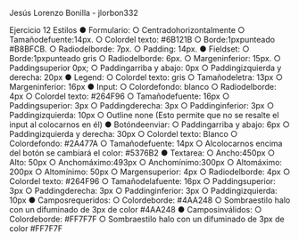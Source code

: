 Jesús Lorenzo Bonilla - jlorbon332

Ejercicio 12
 Estilos
 ● Formulario:
 ○ Centradohorizontalmente
 ○ Tamañodefuente:14px.
 ○ Colordel texto: #6B121B
 ○ Borde:1pxpunteado #B8BFCB.
 ○ Radiodelborde: 7px.
 ○ Padding: 14px.
 ● Fieldset:
 ○ Borde:1pxpunteado gris
 ○ Radiodelborde: 6px.
 ○ Margeninferior: 15px.
 ○ Paddingsuperior 0px;
 ○ Paddingarriba y abajo: 0px
 ○ Paddingizquierda y derecha: 20px
 ● Legend:
 ○ Colordel texto: gris
 ○ Tamañodeletra: 13px
 ○ Margeninferior: 16px
 ● Input:
○ Colordefondo: blanco
 ○ Radiodelborde: 4px
 ○ Colordel texto: #264F96
 ○ Tamañodefuente: 16px
 ○ Paddingsuperior: 3px
 ○ Paddingderecha: 3px
 ○ Paddinginferior: 3px
 ○ Paddingizquierda: 10px
 ○ Outline none (Esto permite que no se resalte el input al colocarnos en él)
 ● Botóndeenviar:
 ○ Paddingarriba y abajo: 6px
 ○ Paddingizquierda y derecha: 30px
 ○ Colordel texto: Blanco
 ○ Colordefondo: #2A477A
 ○ Tamañodefuente: 14px
 ○ Alcolocarnos encima del botón se cambiará el color: #5376B2
 ● Textarea:
 ○ Ancho:450px
 ○ Alto: 50px
 ○ Anchomáximo:493px
 ○ Anchomínimo:300px
 ○ Altomáximo: 200px
 ○ Altomínimo: 50px
 ○ Margensuperior: 4px
 ○ Radiodelborde: 4px
 ○ Colordel texto: #264F96
 ○ Tamañodelafuente: 16px
 ○ Paddingsuperior: 3px
 ○ Paddingderecha: 3px
 ○ Paddinginferior: 3px
 ○ Paddingizquierda: 10px
 ● Camposrequeridos:
 ○ Colordeborde: #4AA248
 ○ Sombraestilo halo con un difuminado de 3px de color #4AA248
 ● Camposinválidos:
 ○ Colordeborde: #FF7F7F
 ○ Sombraestilo halo con un difuminado de 3px de color #FF7F7F
